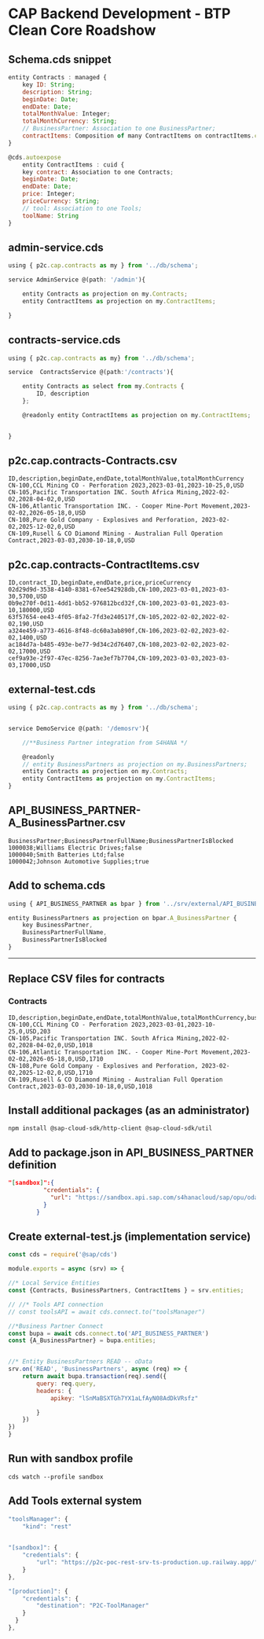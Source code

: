 # CAP Backend Development - BTP Clean Core Roadshow

## Schema.cds snippet

```js
entity Contracts : managed {
	key ID: String;
	description: String;
	beginDate: Date;
	endDate: Date;
	totalMonthValue: Integer;
	totalMonthCurrency: String;
	// BusinessPartner: Association to one BusinessPartner;
	contractItems: Composition of many ContractItems on contractItems.contract = $self;
}

@cds.autoexpose
	entity ContractItems : cuid {
	key contract: Association to one Contracts;
	beginDate: Date;
	endDate: Date;
	price: Integer;
	priceCurrency: String;
	// tool: Association to one Tools;
	toolName: String
}

```


## admin-service.cds
```js
using { p2c.cap.contracts as my } from '../db/schema';

service AdminService @(path: '/admin'){

    entity Contracts as projection on my.Contracts;
    entity ContractItems as projection on my.ContractItems;

}
```
## contracts-service.cds
```js
using { p2c.cap.contracts as my} from '../db/schema';

service  ContractsService @(path:'/contracts'){

    entity Contracts as select from my.Contracts {
        ID, description
    };

    @readonly entity ContractItems as projection on my.ContractItems;


}
```
## p2c.cap.contracts-Contracts.csv
```csv
ID,description,beginDate,endDate,totalMonthValue,totalMonthCurrency
CN-100,CCL Mining CO - Perforation 2023,2023-03-01,2023-10-25,0,USD
CN-105,Pacific Transportation INC. South Africa Mining,2022-02-02,2028-04-02,0,USD
CN-106,Atlantic Transportation INC. - Cooper Mine-Port Movement,2023-02-02,2026-05-18,0,USD
CN-108,Pure Gold Company - Explosives and Perforation, 2023-02-02,2025-12-02,0,USD
CN-109,Rusell & CO Diamond Mining - Australian Full Operation Contract,2023-03-03,2030-10-18,0,USD
```

## p2c.cap.contracts-ContractItems.csv
```csv
ID,contract_ID,beginDate,endDate,price,priceCurrency
02d29d9d-3538-4140-8381-67ee542928db,CN-100,2023-03-01,2023-03-30,5700,USD
0b9e270f-0d11-4dd1-bb52-976812bcd32f,CN-100,2023-03-01,2023-03-10,180000,USD
63f57654-ee43-4f05-8fa2-7fd3e240517f,CN-105,2022-02-02,2022-02-02,190,USD
a324e459-a773-4616-8f48-dc60a3ab890f,CN-106,2023-02-02,2023-02-02,1400,USD
ac184d7a-b485-493e-be77-9d34c2d76407,CN-108,2023-02-02,2023-02-02,17000,USD
cef9a93e-2f97-47ec-8256-7ae3ef7b7704,CN-109,2023-03-03,2023-03-03,17000,USD
```

## external-test.cds
```js
using { p2c.cap.contracts as my } from '../db/schema';


service DemoService @(path: '/demosrv'){

    //**Business Partner integration from S4HANA */

    @readonly
    // entity BusinessPartners as projection on my.BusinessPartners;
    entity Contracts as projection on my.Contracts;
    entity ContractItems as projection on my.ContractItems;
}
```

## API_BUSINESS_PARTNER-A_BusinessPartner.csv
```csv
BusinessPartner;BusinessPartnerFullName;BusinessPartnerIsBlocked
1000038;Williams Electric Drives;false
1000040;Smith Batteries Ltd;false
1000042;Johnson Automotive Supplies;true
```

## Add to schema.cds
```js
using { API_BUSINESS_PARTNER as bpar } from '../srv/external/API_BUSINESS_PARTNER.csn';

entity BusinessPartners as projection on bpar.A_BusinessPartner {
    key BusinessPartner,
    BusinessPartnerFullName,
    BusinessPartnerIsBlocked 
}
```
_________________________________________________________________

## Replace CSV files for contracts

### Contracts
```csv
ID,description,beginDate,endDate,totalMonthValue,totalMonthCurrency,businessPartner_BusinessPartner
CN-100,CCL Mining CO - Perforation 2023,2023-03-01,2023-10-25,0,USD,203
CN-105,Pacific Transportation INC. South Africa Mining,2022-02-02,2028-04-02,0,USD,1018
CN-106,Atlantic Transportation INC. - Cooper Mine-Port Movement,2023-02-02,2026-05-18,0,USD,1710
CN-108,Pure Gold Company - Explosives and Perforation, 2023-02-02,2025-12-02,0,USD,1710
CN-109,Rusell & CO Diamond Mining - Australian Full Operation Contract,2023-03-03,2030-10-18,0,USD,1018

```

## Install additional packages (as an administrator)
```npm install @sap-cloud-sdk/http-client @sap-cloud-sdk/util ```


## Add to package.json in API_BUSINESS_PARTNER definition
```json
"[sandbox]":{
          "credentials": {
            "url": "https://sandbox.api.sap.com/s4hanacloud/sap/opu/odata/sap/API_BUSINESS_PARTNER"
          }
        }
```

## Create external-test.js (implementation service)
```js
const cds = require('@sap/cds')

module.exports = async (srv) => {

//* Local Service Entities
const {Contracts, BusinessPartners, ContractItems } = srv.entities;

// //* Tools API connection
// const toolsAPI = await cds.connect.to("toolsManager")

//*Business Partner Connect
const bupa = await cds.connect.to('API_BUSINESS_PARTNER')
const {A_BusinessPartner} = bupa.entities;


//* Entity BusinessPartners READ -- oData
srv.on('READ', 'BusinessPartners', async (req) => {
	return await bupa.transaction(req).send({
		query: req.query,
		headers: {
		    apikey: "lSnMaBSXTGh7YX1aLfAyN08AdDkVRsfz"

		}
	})
})
}
```
## Run with sandbox profile
`cds watch --profile sandbox`


## Add Tools external system
```js
"toolsManager": {
	"kind": "rest"
	

"[sandbox]": {
	"credentials": {
		"url": "https://p2c-poc-rest-srv-ts-production.up.railway.app/"
	}
},

"[production]": {
	"credentials": {
		"destination": "P2C-ToolManager"
	}
  }
},
```
